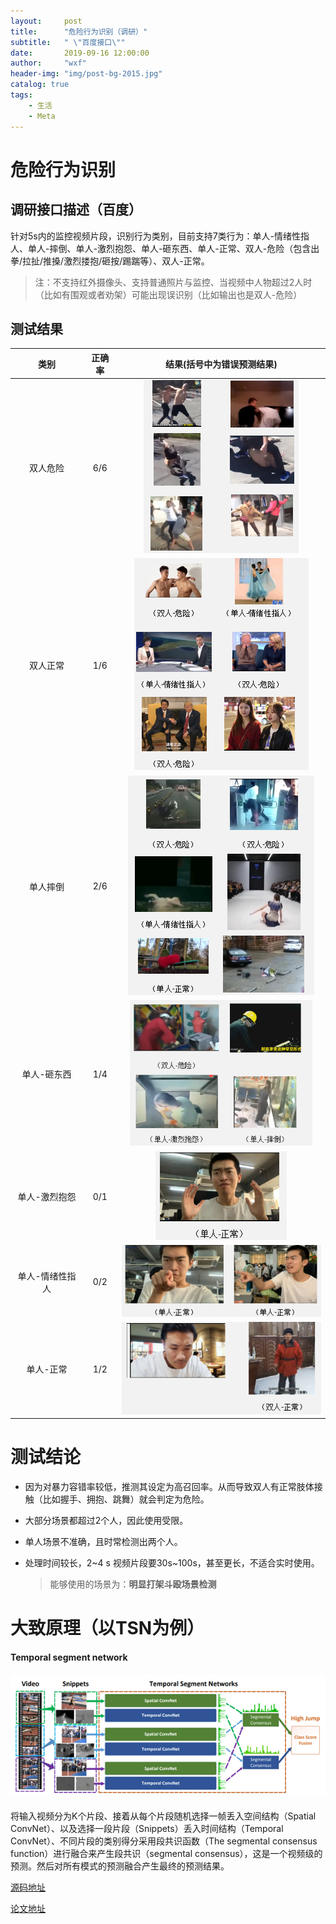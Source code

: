 ```yaml
---
layout:     post
title:      "危险行为识别（调研）"
subtitle:   " \"百度接口\""
date:       2019-09-16 12:00:00
author:     "wxf"
header-img: "img/post-bg-2015.jpg"
catalog: true
tags:
    - 生活
    - Meta
---
```


# 危险行为识别

## 调研接口描述（百度）

针对5s内的监控视频片段，识别行为类别，目前支持7类行为：单人-情绪性指人、单人-摔倒、单人-激烈抱怨、单人-砸东西、单人-正常、双人-危险（包含出拳/拉扯/推搡/激烈搂抱/砸按/踢踹等）、双人-正常。

> 注：不支持红外摄像头、支持普通照片与监控、当视频中人物超过2人时（比如有围观或者劝架）可能出现误识别（比如输出也是双人-危险）

## 测试结果

|      类别       | 正确率 |                  结果(括号中为错误预测结果)                  |
| :-------------: | :----: | :----------------------------------------------------------: |
|    双人危险     |  6/6   | ![1568787436864](https://github.com/wtnan2003/wtnan2003.github.io/blob/master/img/1568628948397.png) |
|    双人正常     |  1/6   | ![1568628987120](https://github.com/wtnan2003/wtnan2003.github.io/blob/master/img/1568628987120.png) |
|    单人摔倒     |  2/6   | ![1568629034775](https://github.com/wtnan2003/wtnan2003.github.io/blob/master/img/1568629034775.png) |
|   单人-砸东西   |  1/4   | <img src="https://github.com/wtnan2003/wtnan2003.github.io/blob/master/img/1568787377097.png" alt="1568787377097" style="zoom: 80%;" /> |
|  单人-激烈抱怨  |  0/1   | ![1568787436864](https://github.com/wtnan2003/wtnan2003.github.io/blob/master/img/1568787436864.png) |
| 单人-情绪性指人 |  0/2   | ![1568787460600](https://github.com/wtnan2003/wtnan2003.github.io/blob/master/img/1568787460600.png) |
|    单人-正常    |  1/2   | ![1568787468128](https://github.com/wtnan2003/wtnan2003.github.io/blob/master/img/1568787468128.png) |

# 测试结论

- 因为对暴力容错率较低，推测其设定为高召回率。从而导致双人有正常肢体接触（比如握手、拥抱、跳舞）就会判定为危险。

- 大部分场景都超过2个人，因此使用受限。

- 单人场景不准确，且时常检测出两个人。

- 处理时间较长，2~4 s 视频片段要30s~100s，甚至更长，不适合实时使用。

  > 能够使用的场景为：**明显打架斗殴场景检测**

# 大致原理（以TSN为例）

#### Temporal segment network

#### ![1568787974603](https://github.com/wtnan2003/wtnan2003.github.io/blob/master/img/1568787974603.png)

将输入视频分为K个片段、接着从每个片段随机选择一帧丢入空间结构（Spatial ConvNet）、以及选择一段片段（Snippets）丢入时间结构（Temporal ConvNet）、不同片段的类别得分采用段共识函数（The segmental consensus function）进行融合来产生段共识（segmental consensus），这是一个视频级的预测。然后对所有模式的预测融合产生最终的预测结果。

[源码地址](https://github.com/yjxiong/temporal-segment-networks)

[论文地址](https://arxiv.org/pdf/1608.00859.pdf)

